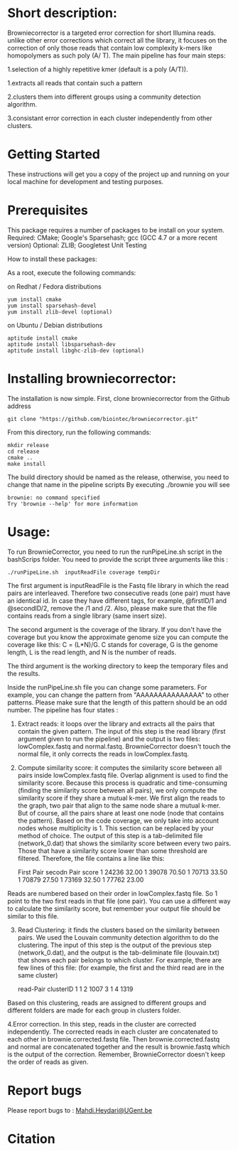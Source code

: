 

# Short description:

Browniecorrector is a targeted error correction for short Illumina reads. unlike other error corrections which correct all the library, it focuses on the correction of only those reads that contain low complexity k-mers like homopolymers as such poly (A/ T). The main pipeline has four main steps:

1.selection of a highly repetitive kmer (default is a poly (A/T)).

1.extracts all reads that contain such a pattern 

2.clusters them into different groups using a community detection algorithm. 

3.consistant error correction in each cluster independently from other clusters. 

#  Getting Started

These instructions will get you a copy of the project up and running on your local machine for development and testing purposes. 

#  Prerequisites

This package requires a number of packages to be install on your system. Required: CMake; Google's Sparsehash; gcc (GCC 4.7 or a more recent version) Optional: ZLIB; Googletest Unit Testing

How to install these packages:

As a root, execute the following commands:

on Redhat / Fedora distributions

    yum install cmake
    yum install sparsehash-devel
    yum install zlib-devel (optional)

on Ubuntu / Debian distributions

    aptitude install cmake
    aptitude install libsparsehash-dev
    aptitude install libghc-zlib-dev (optional)


# Installing browniecorrector:

The installation is now simple. First, clone browniecorrector from the Github address

    git clone "https://github.com/biointec/browniecorrector.git"

From this directory, run the following commands:

    mkdir release
    cd release
    cmake ..
    make install
The build directory should be named as the release, otherwise, you need to change that name in the pipeline scripts
By executing ./brownie you will see

    brownie: no command specified
    Try 'brownie --help' for more information

# Usage:
To run BrownieCorrector, you need to run the runPipeLine.sh script in the bashScrips folder. You need to provide the script three arguments like this :

    ./runPipeLine.sh  inputReadFile coverage tempDir
    
The first argument is inputReadFile is the Fastq file library in which the read pairs are interleaved.  Therefore two consecutive reads (one pair) must have an identical id. In case they have different tags, for example, @firstID/1 and @secondID/2,  remove the /1 and /2.  Also, please make sure that the file contains reads from a single library (same insert size). 

The second argument is the coverage of the library. If you don't have the coverage but you know the approximate genome size you can compute the coverage like this: C = (L*N)/G. C stands for coverage, G is the genome length, L is the read length, and N is the number of reads. 


The third argument is the working directory to keep the temporary files and the results.

Inside the runPipeLine.sh file you can change some parameters. For example, you can change the pattern from "AAAAAAAAAAAAAAA" to other patterns. Please make sure that the length of this pattern should be an odd number. The pipeline has four states :

1. Extract reads:  it loops over the library and extracts all the pairs that contain the given pattern. The input of this step is the read library (first argument given to run the pipeline) and the output is two files: lowComplex.fastq and normal.fastq. BrownieCorrector doesn't touch the normal file, it only corrects the reads in lowComplex.fastq. 
2. Compute similarity score: it computes the similarity score between all pairs inside lowComplex.fastq file. Overlap alignment is used to find the similarity score. Because this process is quadratic and time-consuming (finding the similarity score between all pairs), we only compute the similarity score if they share a mutual k-mer. We first align the reads to the graph, two pair that align to the same node share a mutual k-mer. But of course, all the pairs share at least one node (node that contains the pattern). Based on the code coverage, we only take into account nodes whose multiplicity is 1. This section can be replaced by your method of choice. The output of this step is a tab-delimited file (network_0.dat) that shows the similarity score between every two pairs. Those that have a similarity score lower than some threshold are filtered. Therefore, the file contains a line like this:

     
     First Pair  secodn Pair score
     1	24236	32.00
     1	39078	70.50
     1	70713	33.50
     1	70879	27.50
     1	73169	32.50
     1	77762	23.00

Reads are numbered based on their order in lowComplex.fastq file. So 1 point to the two first reads in that file (one pair). You can use a different way to calculate the similarity score, but remember your output file should be similar to this file.

3. Read Clustering: it finds the clusters based on the similarity between pairs. We used the Louvain community detection algorithm to do the clustering. The input of this step is the output of the previous step (network_0.dat), and the output is the tab-deliminate file (louvain.txt) that shows each pair belongs to which cluster. For example, there are few lines of this file: (for example, the first and the third read are in the same cluster)

    read-Pair   clusterID
    1	1
    2	1007
    3	1
    4	1319

Based on this clustering, reads are assigned to different groups and different folders are made for each group in clusters folder. 

4.Error correction. In this step, reads in the cluster are corrected independently. The corrected reads in each cluster are concatenated to each other in brownie.corrected.fastq file. Then brownie.corrected.fastq and normal are concatenated together and the result is brownie.fastq which is the output of the correction. Remember, BrownieCorrector doesn't keep the order of reads as given. 



# Report bugs 
Please report bugs to : Mahdi.Heydari@UGent.be

# Citation

